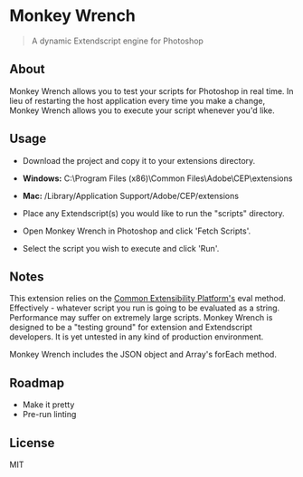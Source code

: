 # Monkey Wrench

> A dynamic Extendscript engine for Photoshop

## About

Monkey Wrench allows you to test your scripts for Photoshop in real time. In lieu of restarting the host application every time you make a change, Monkey Wrench allows you to execute your script whenever you'd like.

## Usage

- Download the project and copy it to your extensions directory.
- **Windows:** C:\Program Files (x86)\Common Files\Adobe\CEP\extensions
- **Mac:** /Library/Application Support/Adobe/CEP/extensions


- Place any Extendscript(s) you would like to run the "scripts" directory.
- Open Monkey Wrench in Photoshop and click 'Fetch Scripts'.
- Select the script you wish to execute and click 'Run'.

## Notes
This extension relies on the [Common Extensibility Platform's](https://github.com/Adobe-CEP/CEP-Resources/blob/master/CEP_6.x/CSInterface.js) eval method. Effectively - whatever script you run is going to be evaluated as a string. Performance may suffer on extremely large scripts. Monkey Wrench is designed to be a "testing ground" for extension and Extendscript developers. It is yet untested in any kind of production environment.

Monkey Wrench includes the JSON object and Array's forEach method.

## Roadmap
- Make it pretty
- Pre-run linting

## License
MIT
